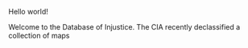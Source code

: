 Hello world! 

Welcome to the Database of Injustice. The CIA recently declassified a collection of maps 